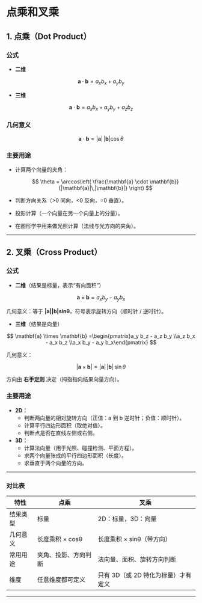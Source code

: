 # 点乘和叉乘

## **1. 点乘（Dot Product）**

### **公式**

- **二维**

$$
\mathbf{a} \cdot \mathbf{b} = a_x b_x + a_y b_y
$$

- **三维**

$$
\mathbf{a} \cdot \mathbf{b} = a_x b_x + a_y b_y + a_z b_z
$$

### **几何意义**

$$
\mathbf{a} \cdot \mathbf{b} = |\mathbf{a}|\,|\mathbf{b}| \cos\theta
$$

### **主要用途**

- 计算两个向量的夹角：
    
    $$
    \theta = \arccos\left( \frac{\mathbf{a} \cdot \mathbf{b}}{|\mathbf{a}|\,|\mathbf{b}|} \right)
    $$
    
- 判断方向关系（>0 同向，<0 反向，=0 垂直）。
- 投影计算（一个向量在另一个向量上的分量）。
- 在图形学中用来做光照计算（法线与光方向的夹角）。

---

## **2. 叉乘（Cross Product）**

### **公式**

- **二维**（结果是标量，表示“有向面积”）

$$
\mathbf{a} \times \mathbf{b} = a_x b_y - a_y b_x
$$

几何意义：等于 **|a||b|sinθ**，符号表示旋转方向（顺时针 / 逆时针）。

- **三维**（结果是向量）

$$
\mathbf{a} \times \mathbf{b} =\begin{pmatrix}a_y b_z - a_z b_y \\a_z b_x - a_x b_z \\a_x b_y - a_y b_x\end{pmatrix}
$$

几何意义：

$$
|\mathbf{a} \times \mathbf{b}| = |\mathbf{a}|\,|\mathbf{b}|\,\sin\theta
$$

方向由 **右手定则** 决定（拇指指向结果向量方向）。

### **主要用途**

- **2D：**
    - 判断两向量的相对旋转方向（正值：a 到 b 逆时针；负值：顺时针）。
    - 计算平行四边形面积（取绝对值）。
    - 判断点是否在直线左侧或右侧。
- **3D：**
    - 计算法向量（用于光照、碰撞检测、平面方程）。
    - 求两个向量张成的平行四边形面积（长度）。
    - 求垂直于两个向量的方向。

---

### **对比表**

| 特性 | 点乘 | 叉乘 |
| --- | --- | --- |
| 结果类型 | 标量 | 2D：标量，3D：向量 |
| 几何意义 | 长度乘积 × cosθ | 长度乘积 × sinθ（带方向） |
| 常用用途 | 夹角、投影、方向判断 | 法向量、面积、旋转方向判断 |
| 维度 | 任意维度都可定义 | 只有 3D（或 2D 特化为标量）才有定义 |

---